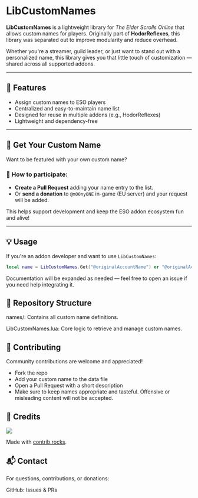 # LibCustomNames

**LibCustomNames** is a lightweight library for *The Elder Scrolls Online* that allows custom names for players. Originally part of **HodorReflexes**, this library was separated out to improve modularity and reduce overhead.

Whether you're a streamer, guild leader, or just want to stand out with a personalized name, this library gives you that little touch of customization — shared across all supported addons.

---

## 🔧 Features

- Assign custom names to ESO players
- Centralized and easy-to-maintain name list
- Designed for reuse in multiple addons (e.g., HodorReflexes)
- Lightweight and dependency-free

---

## 🎉 Get Your Custom Name

Want to be featured with your own custom name?

### 📝 How to participate:
- **Create a Pull Request** adding your name entry to the list.
- Or **send a donation** to `@m00nyONE` in-game (EU server) and your request will be added.

This helps support development and keep the ESO addon ecosystem fun and alive!

---

## 💡 Usage

If you're an addon developer and want to use `LibCustomNames`:

```lua
local name = LibCustomNames.Get("@originalAccountName") or "@originalAccountName"
```
Documentation will be expanded as needed — feel free to open an issue if you need help integrating it.

## 📁 Repository Structure
names/: Contains all custom name definitions.

LibCustomNames.lua: Core logic to retrieve and manage custom names.

## 🤝 Contributing
Community contributions are welcome and appreciated!

- Fork the repo
- Add your custom name to the data file
- Open a Pull Request with a short description
- Make sure to keep names appropriate and tasteful. Offensive or misleading content will not be accepted.

## 🙏 Credits
<a href="https://github.com/m00nyONE/LibCustomNames/graphs/contributors">
  <img src="https://contrib.rocks/image?repo=m00nyONE/LibCustomNames" />
</a>

Made with [contrib.rocks](https://contrib.rocks).

## 📬 Contact
For questions, contributions, or donations:

GitHub: Issues & PRs